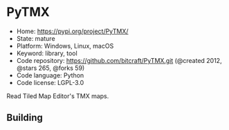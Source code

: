 # PyTMX

- Home: https://pypi.org/project/PyTMX/
- State: mature
- Platform: Windows, Linux, macOS
- Keyword: library, tool
- Code repository: https://github.com/bitcraft/PyTMX.git (@created 2012, @stars 265, @forks 59)
- Code language: Python
- Code license: LGPL-3.0

Read Tiled Map Editor's TMX maps.

## Building

